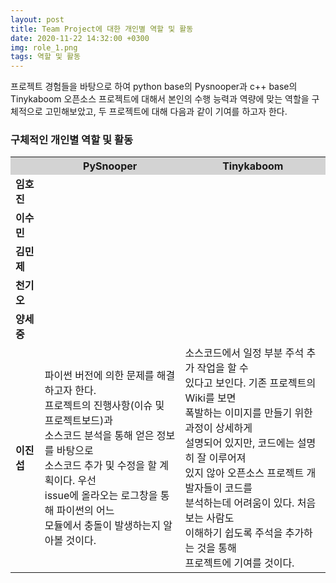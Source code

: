 ```yaml
---
layout: post
title: Team Project에 대한 개인별 역할 및 활동
date: 2020-11-22 14:32:00 +0300
img: role_1.png
tags: 역할 및 활동
---
```

 프로젝트 경험들을 바탕으로 하여 python base의 Pysnooper과 c++ base의 Tinykaboom 오픈소스 프로젝트에 대해서 본인의 수행 능력과 역량에 맞는 역할을 구체적으로 고민해보았고,
 두 프로젝트에 대해 다음과 같이 기여를 하고자 한다.

### 구체적인 개인별 역할 및 활동
<table style="width:100%" align="center">
<tr style="background-color:lightgrey;">
  <th></th>
	<th><b>PySnooper</b></th>
	<th><b>Tinykaboom</b></th>		
</tr>
<tr>
	<td><b>임호진</b></td>
	<td></td>
  <td></td>	
</tr>
<tr>
	<td><b>이수민</b></td>
	<td></td>
  <td></td>	
</tr>
<tr>
	<td><b>김민제</b></td>
	<td></td>
  <td></td>	
</tr>
<tr>
	<td><b>천기오</b></td>
	<td></td>
  <td></td>	
</tr>
<tr>
	<td><b>양세중</b></td>
	<td></td>
  <td></td>	
</tr>
<tr>
	<td><b>이진섭</b></td>
	<td>파이썬 버전에 의한 문제를 해결하고자 한다.<br>
		프로젝트의 진행사항(이슈 및 프로젝트보드)과<br>
		소스코드 분석을 통해 얻은 정보를 바탕으로 <br>
		소스코드 추가 및 수정을 할 계획이다. 우선<br>
		issue에 올라오는 로그창을 통해 파이썬의 어느<br>
		모듈에서 충돌이 발생하는지 알아볼 것이다.</td>
  	<td>소스코드에서 일정 부분 주석 추가 작업을 할 수 <br>
		있다고 보인다. 기존 프로젝트의 Wiki를 보면<br>
		폭발하는 이미지를 만들기 위한 과정이 상세하게<br>
		설명되어 있지만, 코드에는 설명히 잘 이루어져 <br>
		있지 않아 오픈소스 프로젝트 개발자들이 코드를 <br>
		분석하는데 어려움이 있다. 처음 보는 사람도<br>
		이해하기 쉽도록 주석을 추가하는 것을 통해 <br>
		프로젝트에 기여를 것이다.
	</td>	
</tr></table>
